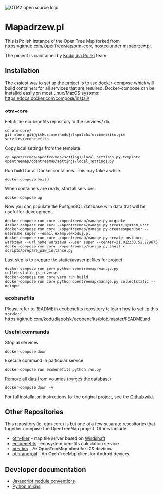 ![OTM2 open source logo](https://opentreemap.github.io/images/logo@2x.png)

# Mapadrzew.pl
This is Polish instance of the Open Tree Map forked from https://github.com/OpenTreeMap/otm-core, hosted under mapadrzew.pl.

The project is maintained by [Koduj dla Polski](https://kodujdlapolski.pl/projects/mapadrzew/) team.

## Installation

The easiest way to set up the project is to use docker-compose which will build containers for all services that are required. Docker-compose can be installed easily on most Linux/MacOS systems: https://docs.docker.com/compose/install/

### otm-core
Fetch the ecobenefits repository to the services/ dir.
```
cd otm-core/
git clone git@github.com:kodujdlapolski/ecobenefits.git services/ecobenefits
```

Copy local settings from the template.
```
cp opentreemap/opentreemap/settings/local_settings.py.template opentreemap/opentreemap/settings/local_settings.py
```

Run build for all Docker containers. This may take a while.
```
docker-compose build
```

When containers are ready, start all services:
```
docker-compose up
```

Now you can populate the PostgreSQL database with data that will be useful for development.
```
docker-compose run core ./opentreemap/manage.py migrate
docker-compose run core ./opentreemap/manage.py create_system_user
docker-compose run core ./opentreemap/manage.py createsuperuser --username super --email example@koduj.pl
docker-compose run core ./opentreemap/manage.py create_instance warszawa --url_name warszawa --user super --center=21.012230,52.229675
docker-compose run core ./opentreemap/manage.py shell < scripts/prepare_waw_instance.py
```

Last step is to prepare the static/javascript files for project.
```
docker-compose run core python opentreemap/manage.py collectstatic_js_reverse
docker-compose run core yarn run build
docker-compose run core python opentreemap/manage.py collectstatic --noinput
```

### ecobenefits
Please refer to README in ecobenefits repository to learn how to set up this service: https://github.com/kodujdlapolski/ecobenefits/blob/master/README.md

### Useful commands
Stop all services
```
docker-compose down
```

Execute command in particular service
```
docker-compose run ecobenefits python run.py
```

Remove all data from volumes (purges the database)
```
docker-compose down -v
```


For full installation instructions for the original project, see the [Github wiki](https://github.com/OpenTreeMap/otm-core/wiki/Installation-Guide).


## Other Repositories

This repository (ie, otm-core) is but one of a few separate repositories 
that together compose the OpenTreeMap project. Others include:

* [otm-tiler](https://github.com/kodujdlapolski/otm-tiler) - map tile
server based on [Windshaft](https://github.com/CartoDB/Windshaft)
* [ecobenefits](https://github.com/kodujdlapolski/ecobenefits) - ecosystem
benefits calculation service
* [otm-ios](https://github.com/OpenTreeMap/otm-ios) - An 
OpenTreeMap client for iOS devices.
* [otm-android](https://github.com/OpenTreeMap/otm-android) - An OpenTreeMap client for Android devices.


## Developer documentation
 - [Javascript module conventions](doc/js.md)
 - [Python mixins](doc/mixins.md)
